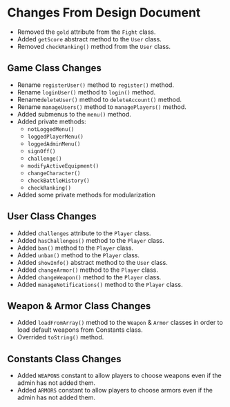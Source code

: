 
# Changes From Design Document
- Removed the `gold` attribute from the `Fight` class.
- Added `getScore` abstract method to the `User` class.
- Removed `checkRanking()` method from the `User` class.

## Game Class Changes
- Rename `registerUser()` method to `register()` method.
- Rename `loginUser()` method to `login()` method.
- Rename`deleteUser()` method to `deleteAccount()` method.
- Rename `manageUsers()` method to `managePlayers()` method.
- Added submenus to the `menu()` method.
- Added private methods:
    - `notLoggedMenu()`
    - `loggedPlayerMenu()`
    - `loggedAdminMenu()`
    - `signOff()`
    - `challenge()`
    - `modifyActiveEquipment()`
    - `changeCharacter()`
    - `checkBattleHistory()`
    - `checkRanking()`
- Added some private methods for modularization

## User Class Changes
- Added `challenges` attribute to the `Player` class.
- Added `hasChallenges()` method to the `Player` class.
- Added `ban()` method to the `Player` class.
- Added `unban()` method to the `Player` class.
- Added `showInfo()` abstract method to the `User` class.
- Added `changeArmor()` method to the `Player` class.
- Added `changeWeapon()` method to the `Player` class.
- Added `manageNotifications()` method to the `Player` class.

## Weapon & Armor Class Changes
- Added `loadFromArray()` method to the `Weapon` & `Armor` classes in order to load default weapons from Constants class.
- Overrided `toString()` method.

## Constants Class Changes
- Added `WEAPONS` constant to allow players to choose weapons even if the admin has not added them.
- Added `ARMORS` constant to allow players to choose armors even if the admin has not added them.